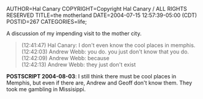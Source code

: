 AUTHOR=Hal Canary
COPYRIGHT=Copyright Hal Canary / ALL RIGHTS RESERVED
TITLE=the motherland
DATE=2004-07-15 12:57:39-05:00 (CDT)
POSTID=267
CATEGORIES=life;

A discussion of my impending visit to the mother city.

> (12:41:47) Hal Canary: I don't even know the cool places in memphis.  
> (12:42:03) Andrew Webb: you do. you just don't know that you do.  
> (12:42:09) Andrew Webb: because  
> (12:42:13) Andrew Webb: they just don't exist

**POSTSCRIPT 2004-08-03**: I still think there must be cool places in Memphis, but even if there are, Andrew and Geoff don't know them. They took me gambling in Missisippi.
